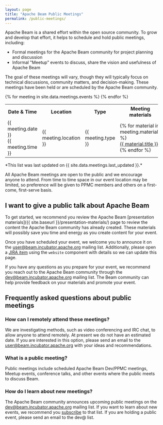 ```yaml
---
layout: page
title: "Apache Beam Public Meetings"
permalink: /public-meetings/
---
```

Apache Beam is a shared effort within the open source community. To grow and develop that effort, it helps to schedule and hold public meetings, including:

* Formal meetings for the Apache Beam community for project planning and discussion
* Informal "Meetup" events to discuss, share the vision and usefulness of Apache Beam

The goal of these meetings will vary, though they will typically focus on technical discussions, community matters, and decision-making. These meetings have been held or are scheduled by the Apache Beam community.

<table class="table">
  <tr>
      <th>Date & Time</th>
      <th>Location</th>
      <th>Type</th>
      <th>Meeting materials</th>
      <th>Notes</th>
  </tr>
  {% for meeting in site.data.meetings.events %}
    <tr>
      <td>{{ meeting.date }}<br>{{ meeting.time }}</td>
      <td>{{ meeting.location }}</td>
      <td>{{ meeting.type }}</td>
      <td>
        {% for material in meeting.materials %}
        <div><a href="{{ material.link }}">{{ material.title }}</a></div>
        {% endfor %}
      </td>
      <td>{{ meeting.notes }}</td>
    </tr>
  {% endfor %}
</table>
*This list was last updated on {{ site.data.meetings.last_updated }}.*

All Apache Beam meetings are open to the public and we encourage anyone to attend. From time to time space in our event location may be limited, so preference will be given to PPMC members and others on a first-come, first-serve basis.

## I want to give a public talk about Apache Beam
To get started, we recommend you review the Apache Beam [presentation materials]({{ site.baseurl }}/presentation-materials/) page to review the content the Apache Beam community has already created. These materials will possibly save you time and energy as you create content for your event.

Once you have scheduled your event, we welcome you to announce it on the [user@beam.incubator.apache.org](mailto:user@beam.incubator.apache.org) mailing list. Additionally, please open a [JIRA item](https://issues.apache.org/jira/browse/BEAM) using the `website` component with details so we can update this page.

If you have any questions as you prepare for your event, we recommend you reach out to the Apache Beam community through the [dev@beam.incubator.apache.org](mailto:dev@beam.incubator.apache.org) mailing list. The Beam community can help provide feedback on your materials and promote your event.

## Frequently asked questions about public meetings

### How can I remotely attend these meetings?
We are investigating methods, such as video conferencing and IRC chat, to allow anyone to attend remotely. At present we do not have an estimated date. If you are interested in this option, please send an email to the [user@beam.incubator.apache.org](mailto:user@beam.incubator.apache.org) with your ideas and recommendations.

### What is a public meeting?
Public meetings include scheduled Apache Beam Dev/PPMC meetings, Meetup events, conference talks, and other events where the public meets to discuss Beam.

### How do I learn about new meetings?
The Apache Beam community announces upcoming public meetings on the  [dev@beam.incubator.apache.org](mailto:dev@beam.incubator.apache.org) mailing list. If you want to learn about new events, we recommend you [subscribe](dev-subscribe@beam.incubator.apache.org) to that list.  If you are holding a public event, please send an email to the dev@ list.
